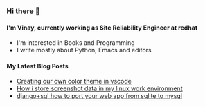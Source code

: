 ### Hi there 👋

#### I'm Vinay, currently working as Site Reliability Engineer at redhat


- I'm interested in Books and Programming
- I write mostly about Python, Emacs and editors

#### My Latest Blog Posts
- [Creating our own color theme in vscode](https://dev.to/vinaybommana7/creating-our-own-color-theme-in-vscode-2b9m)
- [How i store screenshot data in my linux work environment](https://dev.to/vinaybommana7/how-i-store-screenshot-data-in-my-linux-work-environment-3epd)
- [django+sql how to port your web app from sqlite to mysql](https://dev.to/vinaybommana7/django-mysql-how-to-port-your-web-application-from-sqlite-to-mysql-3jnl)

<!--
**vinaybommana/vinaybommana** is a ✨ _special_ ✨ repository because its `README.md` (this file) appears on your GitHub profile.

Here are some ideas to get you started:

- 🔭 I’m currently working on ...
- 🌱 I’m currently learning ...
- 👯 I’m looking to collaborate on ...
- 🤔 I’m looking for help with ...
- 💬 Ask me about ...
- 📫 How to reach me: ...
- 😄 Pronouns: ...
- ⚡ Fun fact: ...
-->
